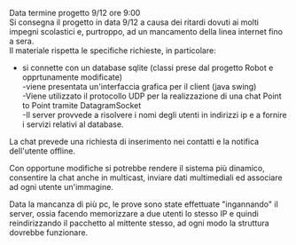 Data termine progetto 9/12 ore 9:00<br>
Si consegna il progetto in data 9/12 a causa dei ritardi dovuti ai molti impegni scolastici e, purtroppo, ad un mancamento della linea internet fino a sera.
<br>
Il materiale rispetta le specifiche richieste, in particolare:<br>
- si connette con un database sqlite (classi prese dal progetto Robot e opprtunamente modificate)<br>
-viene presentata un'interfaccia grafica per il client (java swing)<br>
-Viene utilizzato il protocollo UDP per la realizzazione di una chat Point to Point tramite DatagramSocket<br>
-Il server provvede a risolvere i nomi degli utenti in indirizzi ip e a fornire i servizi relativi al database.<br>

La chat prevede una richiesta di inserimento nei contatti e la notifica dell'utente offline.<br>

Con opportune modifiche si potrebbe rendere il sistema più dinamico, consentire la chat anche in multicast, inviare dati multimediali ed associare ad ogni utente un'immagine.<br>

Data la mancanza di più pc, le prove sono state effettuate "ingannando" il server, ossia facendo memorizzare a due utenti lo stesso IP e quindi reindirizzando il pacchetto al mittente stesso, ad ogni modo la struttura dovrebbe funzionare.<br>
